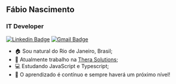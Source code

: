 ## Fábio Nascimento
### IT Developer 

[![Linkedin Badge](https://img.shields.io/badge/-Fabio%20Nascimento-A7A284?style=flat-square&logo=Linkedin&logoColor=white&link=https://www.linkedin.com/in/fabioborges-ti/)](https://www.linkedin.com/in/fabioborges-ti/) 
[![Gmail Badge](https://img.shields.io/badge/-fabioborges.ti@gmail.com-A7A284?style=flat-square&logo=Gmail&logoColor=white&link=mailto:fabioborges.ti@gmail.com)](mailto:fabioborges.ti@gmail.com)

- 🏠 Sou natural do Rio de Janeiro, Brasil;
- 💼 Atualmente trabalho na [Thera Solutions](http://www.thera.com.br//);
- 💻 Estudando JavaScript e Typescript;
- 🚀 O aprendizado é contínuo e sempre haverá um próximo nível!
